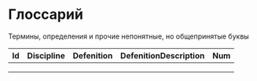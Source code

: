 # Глоссарий

Термины, определения и прочие непонятные, но общепринятые буквы

| Id | Discipline | Defenition | DefenitionDescription | Num |
| -- | ---------- | ---------- | --------------------- | --- |
|    |            |            |                       |     |
|    |            |            |                       |     |
|    |            |            |                       |     |
